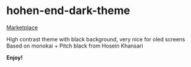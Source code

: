 # hohen-end-dark-theme
[Marketplace](https://marketplace.visualstudio.com/items?itemName=LucasSiqueira.hohen-end-dark-theme)


High contrast theme with black background, very nice for oled screens
Based on monokai + Pitch black from Hosein Khansari

**Enjoy!**
